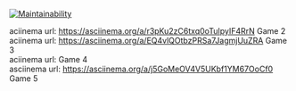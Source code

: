 [![Maintainability](https://api.codeclimate.com/v1/badges/9731497f1d7d96df266e/maintainability)](https://codeclimate.com/github/sshelyagovsky/java-project-61/maintainability)

aciinema url: https://asciinema.org/a/r3pKu2zC6txq0oTuIpyIF4RrN Game 2 
</br>aciinema url: https://asciinema.org/a/EQ4vlQOtbzPRSa7JagmjUuZRA Game 3
</br>aciinema url: Game 4
</br>asciinema url: https://asciinema.org/a/j5GoMeOV4V5UKbf1YM67OoCf0 Game 5
